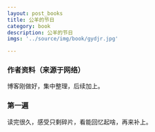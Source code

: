 ```yaml
---
layout: post_books
title: 公羊的节日
category: book
description: 公羊的节日
imgs: '../source/img/book/gydjr.jpg'

---
```

### 作者资料（来源于网络）

博客刚做好，集中整理，后续加上。

### 第一遍

读完很久，感受只剩碎片，看能回忆起啥，再来补上。
 